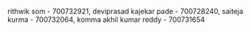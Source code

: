 rithwik som - 700732921, 
deviprasad kajekar pade - 700728240, 
saiteja kurma - 700732064, 
komma akhil kumar reddy - 700731654
